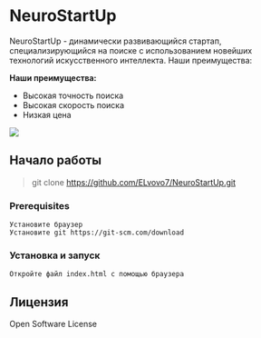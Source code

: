 # NeuroStartUp

NeuroStartUp - динамически развивающийся стартап, специализирующийся на поиске с использованием новейших технологий искусственного интеллекта. Наши преимущества:

**Наши преимущества:**
* Высокая точность поиска
* Высокая скорость поиска
* Низкая цена

![](https://i.imgur.com/IZORWiI.png)

## Начало работы

> git clone https://github.com/ELvovo7/NeuroStartUp.git

### Prerequisites

```
Установите браузер
Установите git https://git-scm.com/download
```

### Установка и запуск

```
Откройте файл index.html с помощью браузера
```

## Лицензия

Open Software License
